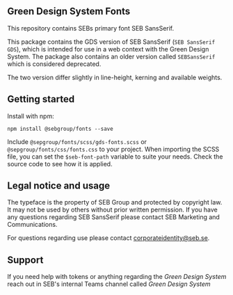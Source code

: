 ## Green Design System Fonts

This repository contains SEBs primary font SEB SansSerif.

This package contains the GDS version of SEB SansSerif (`SEB SansSerif GDS`), which is intended for use in a web context with the Green Design System. The package also contains an older version called `SEBSansSerif` which is considered deprecated.

The two version differ slightly in line-height, kerning and available weights.

## Getting started

Install with npm:

```
npm install @sebgroup/fonts --save
```

Include `@sepgroup/fonts/scss/gds-fonts.scss` or `@sepgroup/fonts/css/fonts.css` to your project. When importing the SCSS file, you can set the `$seb-font-path` variable to suite your needs. Check the source code to see how it is applied.

## Legal notice and usage

The typeface is the property of SEB Group and protected by copyright law. It may not be used by others without prior written permission. If you have any questions regarding SEB SansSerif please contact SEB Marketing and Communications.

For questions regarding use please contact corporateidentity@seb.se.

## Support

If you need help with tokens or anything regarding the _Green Design System_ reach out in SEB's internal Teams channel called _Green Design System_
